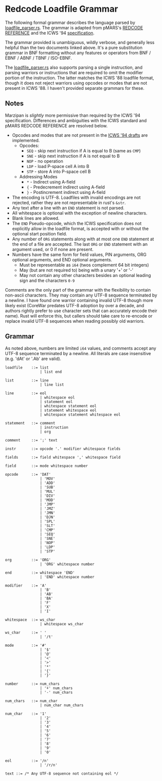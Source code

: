 # Redcode Loadfile Grammar

The following formal grammar describes the language parsed by
[loadfile_parser.rs](src/loadfile_parser.rs).  The grammar is adapted from
pMARS's [REDCODE REFERENCE](http://www.koth.org/info/pmars-redcode-94.txt) and
the ICWS '94 [specification](https://corewar.co.uk/standards/icws94.htm).

The grammar provided is unambiguous, wildly verbose, and generally less helpful
than the two documents linked above.  It's a pure substitution grammar in BNF
formatting without any features or operators from BNF / EBNF / ABNF / TBNF 
/ ISO-EBNF.

The [loadfile_parser.rs](src/loadfile_parser.rs) also supports parsing a single
instruction, and parsing warriors or instructions that are required to omit
the modifier portion of the instruction.  The latter matches the ICWS '88
loadfile format, though it does not reject warriors using opcodes or modes
that are not present in ICWS '88.  I haven't provided separate grammars for
these.


## Notes

Marzipan is _slightly_ more permissive than required by the ICWS '94
specification.  Differences and ambiguities with the ICWS standard
and pMARS REDCODE REFERENCE are resolved below.

 * Opcodes and modes that are not present in the [ICWS '94
   drafts](https://corewar.co.uk/standards/icws94.htm) are implemented.
   * Opcodes:
     * `SEQ` - skip next instruction if A is equal to B (same as `CMP`)
     * `SNE` - skip next instruction if A is not equal to B
     * `NOP` - no operation
     * `LDP` - load P-space cell A into B
     * `STP` - store A into P-space cell B
   * Addressing Modes
     * `*` - Indirect using A-field
     * `{` - Predecrement indirect using A-field
     * `}` - Postincrement indirect using A-field
 * The encoding is UTF-8.  Loadfiles with invalid encodings are not
   rejected, rather they are not representable in rust's `&str`. 
 * Any text after a line with an `END` statement is not parsed.
 * All whitespace is optional with the exception of newline characters.
 * Blank lines are allowed.
 * The `END` Pseudo-opcode, which the ICWS specification does not explicitly
   allow in the loadfile format, is accepted with or without the optional start
   position field.
 * Any number of `ORG` statements along with at most one `END` statement at the
   end of a file are accepted.  The last `ORG` or `END` statement with an
   argument used, or 0 if none are present.
 * Numbers have the same form for field values, PIN arguments,
   ORG optional arguments, and END optional arguments.
    * Must be representable as `i64` (twos complement 64 bit integers)
    * May (but are not required to) being with a unary '+' or '-'
    * May not contain any other characters besides an optional leading sign and
      the characters `0-9`

Comments are the only part of the grammar with the flexibility to contain
non-ascii characters.  They may contain any UTF-8 sequence terminated by a
newline.  I have found one warrior containing invalid UTF-8 though more likely
exist (CoreWar predates UTF-8 adoption by over a decade, and authors rightly
prefer to use character sets that can accurately encode their name).  Rust
will enforce this, but callers should take care to re-encode or replace invalid
UTF-8 sequences when reading possibly old warriors.

## Grammar

As noted above, numbers are limited `i64` values, and comments accept any UTF-8
sequence terminated by a newline.  All literals are case insensitive (e.g.
'dAt' or '.Ab' are valid).

```
loadfile    ::= list
                | list end

list        ::= line
                | line list

line        ::= eol
                | whitespace eol
                | statement eol
                | whitespace statement eol
                | statement whitespace eol
                | whitespace statement whitespace eol

statement   ::= comment
                | instruction
                | org

comment     ::= ';' text

instr       ::= opcode '.' modifier whitespace fields

fields      ::= field whitespace ',' whitespace field

field       ::= mode whitespace number

opcode      ::= 'DAT'
                | 'MOV'
                | 'ADD'
                | 'SUB'
                | 'MUL'
                | 'DIV'
                | 'MOD'
                | 'JMP'
                | 'JMZ'
                | 'JMN'
                | 'DJN'
                | 'SPL'
                | 'SLT'
                | 'CMP'
                | 'SEQ'
                | 'SNE'
                | 'NOP'
                | 'LDP'
                | 'STP'

org         ::= 'ORG'
                | 'ORG' whitespace number

end         ::= whitespace 'END'
                | 'END' whitespace number

modifier    ::= 'A'
                | 'B'
                | 'AB'
                | 'BA'
                | 'F'
                | 'X'
                | 'I'

whitespace  ::= ws_char
                | whitespace ws_char

ws_char     ::= ' '
                | '/t'

mode        ::= '#'
                | '$'
                | '@'
                | '<'
                | '>'
                | '*'
                | '{'
                | '}'

number      ::= num_chars
                | '+' num_chars
                | '-' num_chars

num_chars   ::= num_char
                | num_char num_chars

num_char    ::= '1'
                | '2'
                | '3'
                | '4'
                | '5'
                | '6'
                | '7'
                | '8'
                | '9'
                | '0'

eol         ::= '/n'
                | '/r/n'

text ::= /* Any UTF-8 sequence not containing eol */
```